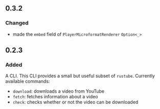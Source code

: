 ## 0.3.2

### Changed

- made the `embed` field of `PlayerMicroformatRenderer` `Option<_>`

## 0.2.3

### Added

A CLI. This CLI provides a small but useful subset of `rustube`. Currently available commands:

- `download`: downloads a video from YouTube
- `fetch`: fetches information about a video
- `check`: checks whether or not the video can be downloaded
